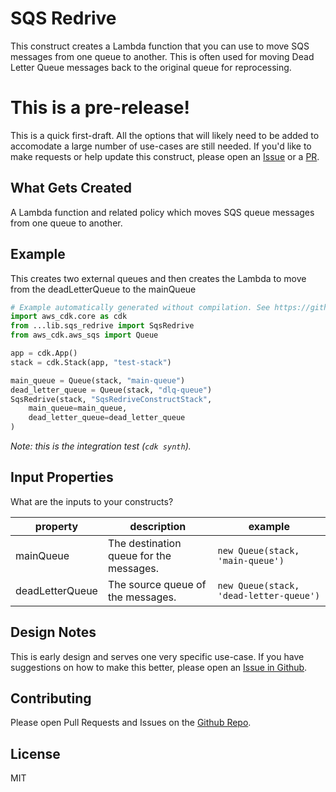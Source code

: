 # SQS Redrive

This construct creates a Lambda function that you can use to move SQS messages from one queue to another. This is often used for moving Dead Letter Queue messages back to the original queue for reprocessing.

# This is a pre-release!

This is a quick first-draft. All the options that will likely need to be added to accomodate a large
number of use-cases are still needed. If you'd like to make requests or help update this construct, please
open an [Issue](https://github.com/mbonig/cicd-spa-website/issues) or a [PR](https://github.com/mbonig/cicd-spa-website/pulls).

## What Gets Created

A Lambda function and related policy which moves SQS queue messages from one queue to another.

## Example

This creates two external queues and then creates the Lambda to move from the deadLetterQueue to the mainQueue

```python
# Example automatically generated without compilation. See https://github.com/aws/jsii/issues/826
import aws_cdk.core as cdk
from ...lib.sqs_redrive import SqsRedrive
from aws_cdk.aws_sqs import Queue

app = cdk.App()
stack = cdk.Stack(app, "test-stack")

main_queue = Queue(stack, "main-queue")
dead_letter_queue = Queue(stack, "dlq-queue")
SqsRedrive(stack, "SqsRedriveConstructStack",
    main_queue=main_queue,
    dead_letter_queue=dead_letter_queue
)
```

*Note: this is the integration test (`cdk synth`).*

## Input Properties

What are the inputs to your constructs?

|property|description|example
|---|---|---
|mainQueue|The destination queue for the messages.|`new Queue(stack, 'main-queue')`
|deadLetterQueue|The source queue of the messages.|`new Queue(stack, 'dead-letter-queue')`

## Design Notes

This is early design and serves one very specific use-case. If you have suggestions on how to make this better, please open an [Issue in Github](https://github.com/mbonig/sqs-redrive/issues).

## Contributing

Please open Pull Requests and Issues on the [Github Repo](https://github.com/mbonig/sqs-redrive).

## License

MIT
